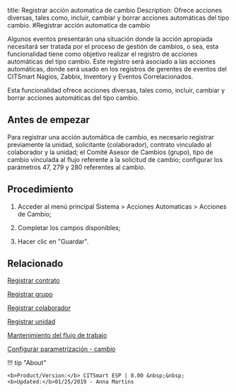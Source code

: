 title: Registrar acción automatica de cambio
Description: Ofrece acciones diversas, tales como, incluir, cambiar y borrar acciones automáticas del tipo cambio.
#Registrar acción automatica de cambio


Algunos eventos presentarán una situación donde la acción apropiada necesitará
ser tratada por el proceso de gestión de cambios, o sea, esta funcionalidad
tiene como objetivo realizar el registro de acciones automáticas del tipo
cambio. Este registro será asociado a las acciones automáticas, donde será usado
en los registros de gerentes de eventos del CITSmart Nagios, Zabbix, Inventory y
Eventos Correlacionados.

Esta funcionalidad ofrece acciones diversas, tales como, incluir, cambiar y
borrar acciones automáticas del tipo cambio.

Antes de empezar
--------------------

Para registrar una acción automática de cambio, es necesario registrar
previamente la unidad, solicitante (colaborador), contrato vinculado al
colaborador y la unidad; el Comité Asesor de Cambios (grupo), tipo de cambio
vinculada al flujo referente a la solicitud de cambio; configurar los parámetros
47, 279 y 280 referentes al cambio.

Procedimiento
-----------------

1.  Acceder al menú principal Sistema \> Acciones Automaticas \> Acciones de
    Cambio;

2.  Completar los campos disponibles;

3.  Hacer clic en "Guardar".




Relacionado
-------

[Registrar contrato](/es-es/citsmart-esp-8/additional-features/contract-management/use/register-contract.html)

[Registrar grupo](/es-es/citsmart-esp-8/initial-settings/access-settings/user/register-groups.html)

[Registrar colaborador](/es-es/citsmart-esp-8/initial-settings/access-settings/user/register-employee.html)

[Registrar unidad](/es-es/citsmart-esp-8/platform-administration/region-and-language/register-unit.html)

[Mantenimiento del flujo de trabajo](/es-es/citsmart-esp-8/platform-administration/flow-maintenance/workflow.maintenance.html)

[Configurar parametrización - cambio](/es-es/citsmart-esp-8/platform-administration/parameters-list/configure-parametrization-change.html)

!!! tip "About"

    <b>Product/Version:</b> CITSmart ESP | 8.00 &nbsp;&nbsp;
    <b>Updated:</b>01/25/2019 - Anna Martins

